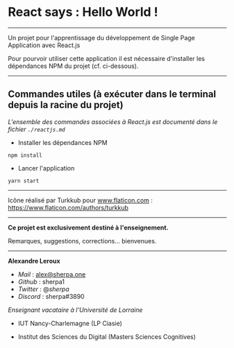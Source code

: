 # React says : Hello World !

---

Un projet pour l'apprentissage du développement de Single Page Application avec React.js

Pour pourvoir utiliser cette application il est nécessaire d'installer les dépendances NPM du projet (cf. ci-dessous).

---

## Commandes utiles (à exécuter dans le terminal depuis la racine du projet)

_L'ensemble des commandes associées à React.js est documenté dans le fichier `./reactjs.md`_

- Installer les dépendances NPM

`npm install`

- Lancer l'application

`yarn start`

---

Icône réalisé par Turkkub pour www.flaticon.com : https://www.flaticon.com/authors/turkkub

---

**Ce projet est exclusivement destiné à l'enseignement.**

Remarques, suggestions, corrections... bienvenues.

---

**Alexandre Leroux**

- _Mail_ : alex@sherpa.one
- _Github_ : sherpa1
- _Twitter_ : @_sherpa_
- _Discord_ : sherpa#3890

_Enseignant vacataire à l'Université de Lorraine_

- IUT Nancy-Charlemagne (LP Ciasie)

- Institut des Sciences du Digital (Masters Sciences Cognitives)

